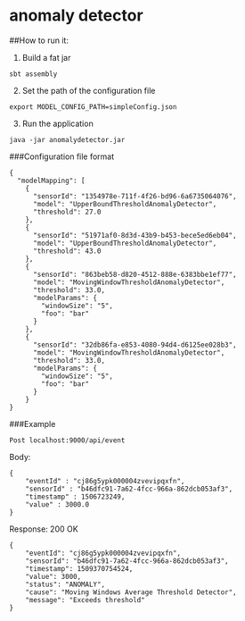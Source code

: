 # anomaly detector

##How to run it:

1) Build a fat jar
```
sbt assembly
```

2) Set the path of the configuration file
```
export MODEL_CONFIG_PATH=simpleConfig.json
```

3) Run the application
```
java -jar anomalydetector.jar
```

###Configuration file format

```
{
  "modelMapping": [
    {
      "sensorId": "1354978e-711f-4f26-bd96-6a6735064076",
      "model": "UpperBoundThresholdAnomalyDetector",
      "threshold": 27.0
    },
    {
      "sensorId": "51971af0-8d3d-43b9-b453-bece5ed6eb04",
      "model": "UpperBoundThresholdAnomalyDetector",
      "threshold": 43.0
    },
    {
      "sensorId": "863beb58-d820-4512-888e-6383bbe1ef77",
      "model": "MovingWindowThresholdAnomalyDetector",
      "threshold": 33.0,
      "modelParams": {
        "windowSize": "5",
        "foo": "bar"
      }
    },
    {
      "sensorId": "32db86fa-e853-4080-94d4-d6125ee028b3",
      "model": "MovingWindowThresholdAnomalyDetector",
      "threshold": 33.0,
      "modelParams": {
        "windowSize": "5",
        "foo": "bar"
      }
    }
}
```
###Example

```
Post localhost:9000/api/event
```
Body:
```
{
    "eventId" : "cj86g5ypk000004zvevipqxfn",
    "sensorId" : "b46dfc91-7a62-4fcc-966a-862dcb053af3",
    "timestamp" : 1506723249,
    "value" : 3000.0
}
```

Response: 200 OK
```
{
    "eventId": "cj86g5ypk000004zvevipqxfn",
    "sensorId": "b46dfc91-7a62-4fcc-966a-862dcb053af3",
    "timestamp": 1509370754524,
    "value": 3000,
    "status": "ANOMALY",
    "cause": "Moving Windows Average Threshold Detector",
    "message": "Exceeds threshold"
}
```

